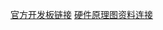 [官方开发板链接](https://www.nxp.com/design/development-boards/i-mx-evaluation-and-development-boards/evaluation-kit-for-the-i-mx-6ull-and-6ulz-applications-processor:MCIMX6ULL-EVK)
[硬件原理图资料连接](https://www.nxp.com/webapp/sps/download/preDownload.jsp?render=true)
